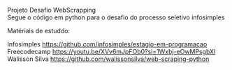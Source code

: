 Projeto Desafio WebScrapping
<br>
Segue o código em python para o desafio do processo seletivo infosimples 

Matériais de estuddo:

Infosimples https://github.com/infosimples/estagio-em-programacao
<br>
Freecodecamp https://youtu.be/XVv6mJpFOb0?si=1Wxbj-eOwMPsgbXl
<br>
Walisson Silva https://github.com/walissonsilva/web-scraping-python
